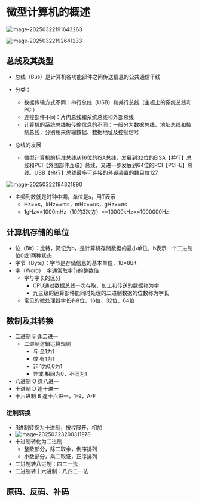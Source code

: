 # 微型计算机的概述

![image-20250322191643263](E:\study\lianxi\MyLearningDocuments\images\image-20250322191643263.png)

![image-20250322192641233](E:\study\lianxi\MyLearningDocuments\images\image-20250322192641233.png)

## 总线及其类型

* 总线（Bus）是计算机各功能部件之间传送信息的公共通信干线
* 分类：
  * 数据传输方式不同：串行总线（USB）和并行总线（主板上的系统总线和PCI）
  * 连接部件不同：片内总线和系统总线和外部总线
  * 计算机的系统总线按传输信息的不同：一般分为数据总线、地址总线和控制总线，分别用来传输数据、数据地址及控制信号

* 总线的发展
  * 微型计算机的标准总线从16位的ISA总线，发展到32位的EISA【并行】总线和PCI【外围部件互联】总线，又进一步发展到64位的PCI【PCI-E】总线。USB【串行】总线最多可连接的外设装置的数目位127.

![image-20250322194321890](E:\study\lianxi\MyLearningDocuments\images\image-20250322194321890.png)

* 主频到数就是时钟中期，单位是s，用T表示
  * Hz==s，kHz==ms，mHz==us，gHz==ns
  * 1gHz==1000mHz（10的3次方）==10000kHz==1000000Hz

## 计算机存储的单位

* 位（Bit）：比特，简记为b，是计算机存储数据的最小单位，b表示一个二进制位0或1两种状态
* 字节（Byte）：字节是存储信息的基本单位，1B=8Bit
* 字（Word）：字通常取字节的整数倍
  * 字与字长的区分
    * CPU通过数据总线一次存取、加工和传送的数据称为字
    * 九三级的运算部件能同时处理的二进制数据的位数称为字长
  * 常见的微处理器字长有8位、16位、32位、64位

## 数制及其转换

* 二进制 B 逢二进一
  * 二进制逻辑运算规则
    * 与 全1为1
    * 或 有1为1
    * 非 1为0,0为1
    * 异或 相同为0，不同为1
* 八进制 O 逢八进一
* 十进制 D 逢十进一
* 十六进制 B 逢十六进一，1-9，A-F

### 进制转换

* R进制转换为十进制，按权展开，相加
* ![image-20250323200311978](E:\study\lianxi\MyLearningDocuments\images\image-20250323200311978.png)
* 十进制转化为二进制
  * 整数部分，除二取余，倒序排列
  * 小数部分，乘二取证，正序排列
* 二进制转八进制：四二一法
* 二进制转十六进制：八四二一法

## 原码、反码、补码

